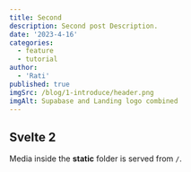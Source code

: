 ```yaml
---
title: Second
description: Second post Description.
date: '2023-4-16'
categories:
  - feature
  - tutorial
author:
  - 'Rati'
published: true
imgSrc: /blog/1-introduce/header.png
imgAlt: Supabase and Landing logo combined
---
```


## Svelte 2

Media inside the **static** folder is served from `/`.